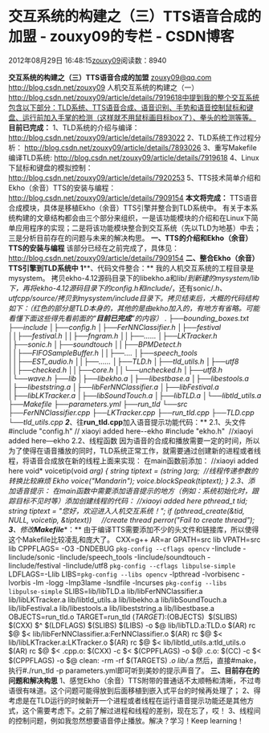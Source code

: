 
# 交互系统的构建之（三）TTS语音合成的加盟 - zouxy09的专栏 - CSDN博客


2012年08月29日 16:48:15[zouxy09](https://me.csdn.net/zouxy09)阅读数：8940


**交互系统的构建之（三）****TTS****语音合成的加盟**
zouxy09@qq.com
http://blog.csdn.net/zouxy09
人机交互系统的构建之（一）http://blog.csdn.net/zouxy09/article/details/7919618中提到我的整个交互系统包含以下部分：TLD系统、TTS语音合成、语音识别、手势和语音控制鼠标和键盘、运行前加入手掌的检测（这样就不用鼠标画目标box了）、拳头的检测等等。
**目前已完成：**
1、TLD系统的介绍与编译：
http://blog.csdn.net/zouxy09/article/details/7893022
2、TLD系统工作过程分析：
http://blog.csdn.net/zouxy09/article/details/7893026
3、重写Makefile编译TLD系统:
http://blog.csdn.net/zouxy09/article/details/7919618
4、Linux下鼠标和键盘的模拟控制：
http://blog.csdn.net/zouxy09/article/details/7920253
5、TTS技术简单介绍和Ekho（余音）TTS的安装与编程：
http://blog.csdn.net/zouxy09/article/details/7909154
**本文将完成：**
TTS语音合成模块，具体是移植Ekho（余音）TTS引擎并整合到TLD系统中。
有关于本系统构建的文章结构都会由三个部分来组织，一是该功能模块的介绍和在Linux下简单应用程序的实现；二是将该功能模块整合到交互系统（先以TLD为地基）中去；三是分析目前存在的问题与未来的解决构思。
**一、****TTS****的介绍和****Ekho****（余音）****TTS****的安装与编程**
该部分已经在之前完成了，具体见：
http://blog.csdn.net/zouxy09/article/details/7909154
**二、整合****Ekho****（余音）****TTS****引擎到****TLD****系统中**
**1****、代码文件整合：**
我的人机交互系统的工程目录是mysystem。
拷贝ekho-4.12源码目录下的libekho.a和lib/*到新建的mysystem/lib下，再将ekho-4.12源码目录下的config.h和include/*，还有sonic/*.h、utfcpp/source/*拷贝到mysystem/include目录下。拷贝结束后，大概的代码结构如下：（红色的部分是TLD本身的，其他的是由ekho加入的，有地方有省略。可能看懂下面这些得先看前面的“**目前已完成**”的内容）
.
├──bounding_boxes.txt
├──include
│├──config.h
│├──FerNNClassifier.h
│├──festival
││├──festival.h
││├──fngram.h
││├──......
│├──LKTracker.h
│├──sonic.h
│├──soundtouch
││├──BPMDetect.h
││├──FIFOSampleBuffer.h
││├──....
│├──speech_tools
││├──EST_audio.h
││├──......
│├──TLD.h
│├──tld_utils.h
│├──utf8
││├──checked.h
││├──core.h
││└──unchecked.h
│├──utf8.h
│└──wave.h
├──lib
│├──libekho.a
│├──libestbase.a
│├──libestools.a
│├──libeststring.a
│├──libFerNNClassifier.a
│├──libFestival.a
│├──libLKTracker.a
│├──libSoundTouch.a
│├──libTLD.a
│└──libtld_utils.a
├──Makefile
├──parameters.yml
├──run_tld
└──src
├──FerNNClassifier.cpp
├──LKTracker.cpp
├──run_tld.cpp
├──TLD.cpp
└──tld_utils.cpp
**2****、往****run_tld.cpp****加入语音提示功能代码：**
2.1、头文件
\#include "config.h" // xiaoyi added here--ekho
\#include "ekho.h"  //xiaoyi added here—ekho
2.2、线程函数
因为语音的合成和播放需要一定的时间，所以为了使得在语音播放的同时，TLD系统正常工作，就需要通过创建新的进程或者线程，将语音合成放在新的线程上面来实现：
在main函数前添加：
//xiaoyi added here
void* voicetip(void *arg)
{
string tiptext = *(string *)arg;  //线程传递参数的转换比较麻烦
Ekho voice("Mandarin");
voice.blockSpeak(tiptext);
}
2.3、添加语音提示：
在main函数中需要添加语音提示的地方（例如：系统初始化时，跟踪目标不见时等）添加创建线程的代码：
//xiaoyi added here
pthread_t tid;
string tiptext = "您好，欢迎进入人机交互系统！";
if (pthread_create(&tid, NULL, voicetip, &tiptext))     //create thread
perror("Fail to create thread");
**3****、修改****Makefile****：**
由于编译TTS需要添加不少的头文件和链接库，所以使得这个Makefile比较凌乱和庞大了。
CXX=g++
AR=ar
GPATH=src lib
VPATH=src lib
CPPFLAGS= -O3 -DNDEBUG `pkg-config --cflags opencv` -Iinclude -Iinclude/sonic -Iinclude/speech_tools -Iinclude/soundtouch -Iinclude/festival -Iinclude/utf8 `pkg-config --cflags libpulse-simple`
LDFLAGS=-Llib
LIBS=`pkg-config --libs opencv` -lpthread -lvorbisenc -lvorbis -lm -logg -lmp3lame -lsndfile -lncurses `pkg-config --libs libpulse-simple`
SLIBS=lib/libTLD.a lib/libFerNNClassifier.a lib/libLKTracker.a lib/libtld_utils.a lib/libekho.a lib/libSoundTouch.a lib/libFestival.a lib/libestools.a lib/libeststring.a lib/libestbase.a
OBJECTS=run_tld.o
TARGET=run_tld
$(TARGET):$(OBJECTS)  $(SLIBS)
$(CXX) $^ $(LDFLAGS) $(SLIBS) $(LIBS) -o $@
lib/libTLD.a:TLD.o
$(AR) rc $@ $<
lib/libFerNNClassifier.a:FerNNClassifier.o
$(AR) rc $@ $<
lib/libLKTracker.a:LKTracker.o
$(AR) rc $@ $<
lib/libtld_utils.a:tld_utils.o
$(AR) rc $@ $<
.cpp.o:
$(CXX) -c $< $(CPPFLAGS) -o $@
.c.o:
$(CC) -c $< $(CPPFLAGS) -o $@
clean:
-rm -rf $(TARGETS) *.o lib/*.a
然后，直接\#make，执行\#./run_tld -p parameters.yml即可听到美妙的提示声音了。
**三、目前存在的问题和解决构思**
1、感觉Ekho（余音）TTS附带的普通话不太顺畅和清晰，不过粤语很有味道。这个问题可能得放到后面移植到嵌入式平台的时候再处理了；
2、得考虑是在TLD运行的时候新开一个进程或者线程在运行语音提示功能还是其他方式，这个需要考虑下。之前了解过进程和线程的差别，现在忘了，哎！
3、线程间的控制问题，例如我忽然想要语音停止播放。解决？学习！Keep learning！

